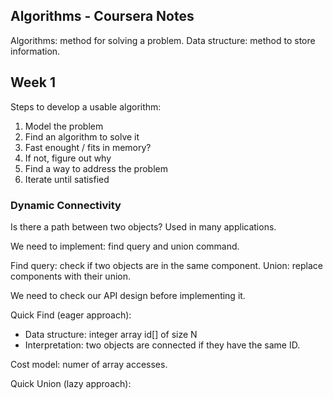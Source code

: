
## Algorithms - Coursera Notes

Algorithms: method for solving a problem.
Data structure: method to store information.

## Week 1

Steps to develop a usable algorithm:
1. Model the problem
2. Find an algorithm to solve it
3. Fast enought / fits in memory?
4. If not, figure out why
5. Find a way to address the problem
6. Iterate until satisfied

### Dynamic Connectivity

Is there a path between two objects? Used in many applications.

We need to implement: find query and union command.

Find query: check if two objects are in the same component.
Union: replace components with their union.

We need to check our API design before implementing it.

Quick Find (eager approach):
- Data structure: integer array id[] of size N
- Interpretation: two objects are connected if they have the same ID.

Cost model: numer of array accesses.

Quick Union (lazy approach):
